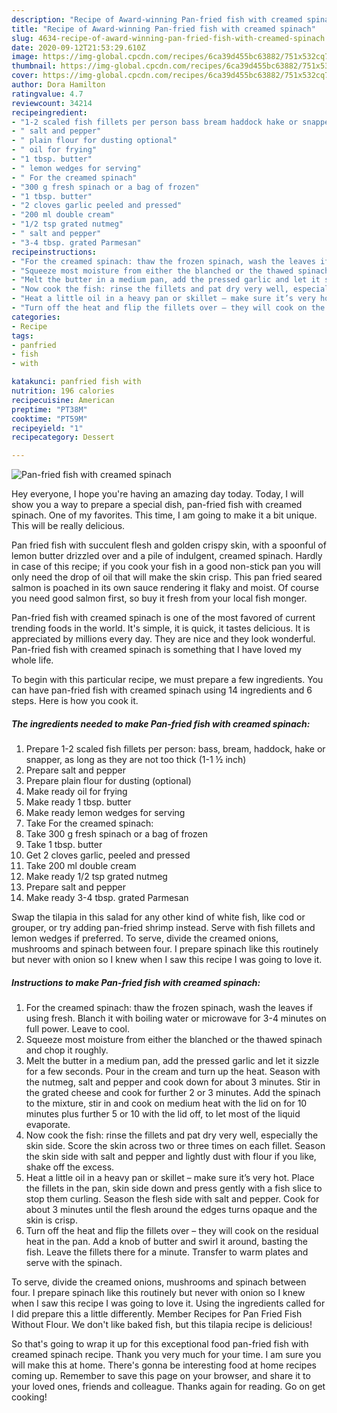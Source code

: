 ```yaml
---
description: "Recipe of Award-winning Pan-fried fish with creamed spinach"
title: "Recipe of Award-winning Pan-fried fish with creamed spinach"
slug: 4634-recipe-of-award-winning-pan-fried-fish-with-creamed-spinach
date: 2020-09-12T21:53:29.610Z
image: https://img-global.cpcdn.com/recipes/6ca39d455bc63882/751x532cq70/pan-fried-fish-with-creamed-spinach-recipe-main-photo.jpg
thumbnail: https://img-global.cpcdn.com/recipes/6ca39d455bc63882/751x532cq70/pan-fried-fish-with-creamed-spinach-recipe-main-photo.jpg
cover: https://img-global.cpcdn.com/recipes/6ca39d455bc63882/751x532cq70/pan-fried-fish-with-creamed-spinach-recipe-main-photo.jpg
author: Dora Hamilton
ratingvalue: 4.7
reviewcount: 34214
recipeingredient:
- "1-2 scaled fish fillets per person bass bream haddock hake or snapper as long as they are not too thick 11  inch"
- " salt and pepper"
- " plain flour for dusting optional"
- " oil for frying"
- "1 tbsp. butter"
- " lemon wedges for serving"
- " For the creamed spinach"
- "300 g fresh spinach or a bag of frozen"
- "1 tbsp. butter"
- "2 cloves garlic peeled and pressed"
- "200 ml double cream"
- "1/2 tsp grated nutmeg"
- " salt and pepper"
- "3-4 tbsp. grated Parmesan"
recipeinstructions:
- "For the creamed spinach: thaw the frozen spinach, wash the leaves if using fresh. Blanch it with boiling water or microwave for 3-4 minutes on full power. Leave to cool."
- "Squeeze most moisture from either the blanched or the thawed spinach and chop it roughly."
- "Melt the butter in a medium pan, add the pressed garlic and let it sizzle for a few seconds. Pour in the cream and turn up the heat. Season with the nutmeg, salt and pepper and cook down for about 3 minutes. Stir in the grated cheese and cook for further 2 or 3 minutes. Add the spinach to the mixture, stir in and cook on medium heat with the lid on for 10 minutes plus further 5 or 10 with the lid off, to let most of the liquid evaporate."
- "Now cook the fish: rinse the fillets and pat dry very well, especially the skin side. Score the skin across two or three times on each fillet. Season the skin side with salt and pepper and lightly dust with flour if you like, shake off the excess."
- "Heat a little oil in a heavy pan or skillet – make sure it’s very hot. Place the fillets in the pan, skin side down and press gently with a fish slice to stop them curling. Season the flesh side with salt and pepper. Cook for about 3 minutes until the flesh around the edges turns opaque and the skin is crisp."
- "Turn off the heat and flip the fillets over – they will cook on the residual heat in the pan. Add a knob of butter and swirl it around, basting the fish. Leave the fillets there for a minute. Transfer to warm plates and serve with the spinach."
categories:
- Recipe
tags:
- panfried
- fish
- with

katakunci: panfried fish with 
nutrition: 196 calories
recipecuisine: American
preptime: "PT38M"
cooktime: "PT59M"
recipeyield: "1"
recipecategory: Dessert

---
```



![Pan-fried fish with creamed spinach](https://img-global.cpcdn.com/recipes/6ca39d455bc63882/751x532cq70/pan-fried-fish-with-creamed-spinach-recipe-main-photo.jpg)

Hey everyone, I hope you're having an amazing day today. Today, I will show you a way to prepare a special dish, pan-fried fish with creamed spinach. One of my favorites. This time, I am going to make it a bit unique. This will be really delicious.

Pan fried fish with succulent flesh and golden crispy skin, with a spoonful of lemon butter drizzled over and a pile of indulgent, creamed spinach. Hardly in case of this recipe; if you cook your fish in a good non-stick pan you will only need the drop of oil that will make the skin crisp. This pan fried seared salmon is poached in its own sauce rendering it flaky and moist. Of course you need good salmon first, so buy it fresh from your local fish monger.

Pan-fried fish with creamed spinach is one of the most favored of current trending foods in the world. It's simple, it is quick, it tastes delicious. It is appreciated by millions every day. They are nice and they look wonderful. Pan-fried fish with creamed spinach is something that I have loved my whole life.


To begin with this particular recipe, we must prepare a few ingredients. You can have pan-fried fish with creamed spinach using 14 ingredients and 6 steps. Here is how you cook it.

<!--inarticleads1-->

##### The ingredients needed to make Pan-fried fish with creamed spinach:

1. Prepare 1-2 scaled fish fillets per person: bass, bream, haddock, hake or snapper, as long as they are not too thick (1-1 ½ inch)
1. Prepare  salt and pepper
1. Prepare  plain flour for dusting (optional)
1. Make ready  oil for frying
1. Make ready 1 tbsp. butter
1. Make ready  lemon wedges for serving
1. Take  For the creamed spinach:
1. Take 300 g fresh spinach or a bag of frozen
1. Take 1 tbsp. butter
1. Get 2 cloves garlic, peeled and pressed
1. Take 200 ml double cream
1. Make ready 1/2 tsp grated nutmeg
1. Prepare  salt and pepper
1. Make ready 3-4 tbsp. grated Parmesan


Swap the tilapia in this salad for any other kind of white fish, like cod or grouper, or try adding pan-fried shrimp instead. Serve with fish fillets and lemon wedges if preferred. To serve, divide the creamed onions, mushrooms and spinach between four. I prepare spinach like this routinely but never with onion so I knew when I saw this recipe I was going to love it. 

<!--inarticleads2-->

##### Instructions to make Pan-fried fish with creamed spinach:

1. For the creamed spinach: thaw the frozen spinach, wash the leaves if using fresh. Blanch it with boiling water or microwave for 3-4 minutes on full power. Leave to cool.
1. Squeeze most moisture from either the blanched or the thawed spinach and chop it roughly.
1. Melt the butter in a medium pan, add the pressed garlic and let it sizzle for a few seconds. Pour in the cream and turn up the heat. Season with the nutmeg, salt and pepper and cook down for about 3 minutes. Stir in the grated cheese and cook for further 2 or 3 minutes. Add the spinach to the mixture, stir in and cook on medium heat with the lid on for 10 minutes plus further 5 or 10 with the lid off, to let most of the liquid evaporate.
1. Now cook the fish: rinse the fillets and pat dry very well, especially the skin side. Score the skin across two or three times on each fillet. Season the skin side with salt and pepper and lightly dust with flour if you like, shake off the excess.
1. Heat a little oil in a heavy pan or skillet – make sure it’s very hot. Place the fillets in the pan, skin side down and press gently with a fish slice to stop them curling. Season the flesh side with salt and pepper. Cook for about 3 minutes until the flesh around the edges turns opaque and the skin is crisp.
1. Turn off the heat and flip the fillets over – they will cook on the residual heat in the pan. Add a knob of butter and swirl it around, basting the fish. Leave the fillets there for a minute. Transfer to warm plates and serve with the spinach.


To serve, divide the creamed onions, mushrooms and spinach between four. I prepare spinach like this routinely but never with onion so I knew when I saw this recipe I was going to love it. Using the ingredients called for I did prepare this a little differently. Member Recipes for Pan Fried Fish Without Flour. We don&#39;t like baked fish, but this tilapia recipe is delicious! 

So that's going to wrap it up for this exceptional food pan-fried fish with creamed spinach recipe. Thank you very much for your time. I am sure you will make this at home. There's gonna be interesting food at home recipes coming up. Remember to save this page on your browser, and share it to your loved ones, friends and colleague. Thanks again for reading. Go on get cooking!
